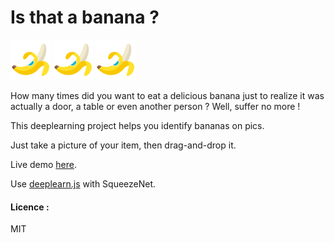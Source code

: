 # Is that a banana ?
![banana](https://github.com/Samuelfaure/is_that_a_banana/blob/master/src/assets/icons/banana64.png)
![banana](https://github.com/Samuelfaure/is_that_a_banana/blob/master/src/assets/icons/banana64.png)
![banana](https://github.com/Samuelfaure/is_that_a_banana/blob/master/src/assets/icons/banana64.png)

How many times did you want to eat a delicious banana just to realize it was
actually a door, a table or even another person ?
Well, suffer no more !

This deeplearning project helps you identify bananas on pics.

Just take a picture of your item, then drag-and-drop it.

Live demo [here](http://www.isthatabanana.com/).

Use [deeplearn.js](https://github.com/PAIR-code/deeplearnjs) with SqueezeNet.

#### Licence :

MIT
